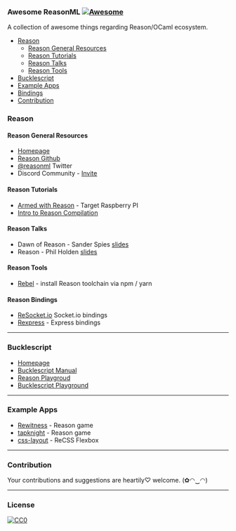 ### **Awesome ReasonML** [![Awesome](https://cdn.rawgit.com/sindresorhus/awesome/d7305f38d29fed78fa85652e3a63e154dd8e8829/media/badge.svg)](https://github.com/sindresorhus/awesome)

A collection of awesome things regarding Reason/OCaml ecosystem.

- [Reason](#reason)
  - [Reason General Resources](#reason-general-resources)
  - [Reason Tutorials](#reason-tutorials)
  - [Reason Talks](#reason-talks)
  - [Reason Tools](#reason-tools)
- [Bucklescript](#bucklescript)
- [Example Apps](#example-apps)
- [Bindings](#bindings)
- [Contribution](#contribution)

### Reason
#### Reason General Resources
* [Homepage](https://facebook.github.io/reason/)
* [Reason Github](https://github.com/facebook/reason)
* [@reasonml](https://twitter.com/reasonml) Twitter
* Discord Community - [Invite](https://discord.gg/e27dUMx)

#### Reason Tutorials
* [Armed with Reason](http://kcsrk.info/reason/arm/2016/05/16/armed-with-reason/) - Target Raspberry PI
* [Intro to Reason Compilation](https://github.com/chenglou/intro-to-reason-compilation)

#### Reason Talks
* Dawn of Reason - Sander Spies [slides](https://sanderspies.github.io/slides/dawn-of-reason.pdf)
* Reason - Phil Holden [slides](http://philholden.me.uk/reason/reason.pdf)

#### Reason Tools
* [Rebel](https://github.com/reasonml/rebel) - install Reason toolchain via npm / yarn

#### Reason Bindings
* [ReSocket.io](https://github.com/bsansouci/ReSocket.io) Socket.io bindings
* [Rexpress](https://github.com/vramana/Rexpress) - Express bindings

----
### Bucklescript
* [Homepage](https://bloomberg.github.io/bucklescript/)
* [Bucklescript Manual](https://bloomberg.github.io/bucklescript/Manual.html)
* [Reason Playgroud](https://bloomberg.github.io/bucklescript/reason-demo/)
* [Bucklescript Playground](https://bloomberg.github.io/bucklescript/js-demo/)

---
### Example Apps
* [Rewitness](https://github.com/bsansouci/rewitness) - Reason game
* [tapknight](https://github.com/bsansouci/tapknight) - Reason game
* [css-layout](https://github.com/jordwalke/css-layout/tree/master/src/re-layout) - ReCSS Flexbox

---
### Contribution

Your contributions and suggestions are heartily♡ welcome. (✿◠‿◠)

---
### License
[![CC0](http://i.creativecommons.org/p/zero/1.0/88x31.png)](http://creativecommons.org/publicdomain/zero/1.0/)
